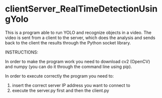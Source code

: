 # clientServer_RealTimeDetectionUsingYolo

This is a program able to run YOLO and recognize objects in a video. The video is sent from a client to the server, which does the analysis and sends back to the client the results through the Python socket library.

INSTRUCTIONS:

In order to make the program work you need to download cv2 (OpenCV) and numpy (you can do it through the command line using pip).

In order to execute correctly the program you need to:
  1. insert the correct server IP address you want to connect to
  2. execute the server.py first and then the client.py
